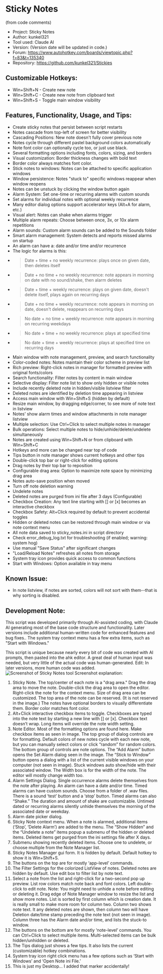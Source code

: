 # Sticky Notes
(from code comments)
* Project:    Sticky Notes
* Author:     kunkel321
* Tool used:  Claude AI
* Version:    (Version date will be updated in code.)
* Forum:      https://www.autohotkey.com/boards/viewtopic.php?f=83&t=135340
* Repository: https://github.com/kunkel321/Stickies     

Customizable Hotkeys:
--------------------
* Win+Shift+N - Create new note
* Win+Shift+C - Create new note from clipboard text
* Win+Shift+S - Toggle main window visibility

Features, Functionality, Usage, and Tips:
-----------------------------------------
- Create sticky notes that persist between script restarts
- Notes cascade from top-left of screen for better visibility
- Cascading Positions: New note doesn't fully cover previous note
- Notes cycle through different pastel background colors automatically
- Note font color can optionally cycle too, or just use black.
- Several formatting options including fonts, colors, sizing, and borders
- Visual customization: Border thickness changes with bold text
- Border color always matches font color. 
- Stick notes to windows: Notes can be attached to specific application windows
- Window persistence: Notes "stuck to" specific windows reappear when window reopens
- Notes can be unstuck by clicking the window button again
- Alarm System: Set one-time or recurring alarms with custom sounds
- Set alarms for individual notes with optional weekly recurrence
- Many editor dialog options support accelerator keys (Alt+A for alarm, etc.)
- Visual alert: Notes can shake when alarms trigger
- Multiple alarm repeats: Choose between once, 3x, or 10x alarm repetitions
- Alarm sounds: Custom alarm sounds can be added to the Sounds folder
- Smart alarm management: System detects and reports missed alarms on startup
- An alarm can have a: date and/or time and/or recurrence 
- The logic for alarms is this:
- > Date + time + no weekly recurrence: plays once on given date, then deletes itself
- > Date + no time + no weekly recurrence: note appears in morning on date with no sound/shake, then alarm deletes
- > Date + time + weekly recurrence: plays on given date, doesn't delete itself, plays again on recurring days
- > Date + no time + weekly recurrence: note appears in morning on date, doesn't delete, reappears on recurring days
- > No date + no time + weekly recurrence: note appears in morning on recurring weekdays
- > No date + time + no weekly recurrence: plays at specified time
- > No date + time + weekly recurrence: plays at specified time on recurring days
- Main window with note management, preview, and search functionality
- Color-coded notes: Notes maintain their color scheme in preview list
- Rich preview: Right-click notes in manager for formatted preview with original fonts/colors
- Search functionality: Filter notes by content in main window
- Selective display: Filter note list to show only hidden or visible notes
- Include recently deleted note in hidden/visible listview filter
- Deleted notes are identified by deletion time appearing in listview
- Access main window with Win+Shift+S (hidden by default)
- Resize main window, by dragging edge/corner, to see more of note text in listview
- Notes' show alarm times and window attachments in note manager listview
- Multiple selection: Use Ctrl+Click to select multiple notes in manager
- Bulk operations: Select multiple notes to hide/unhide/delete/undelete simultaneously
- Notes are created using Win+Shift+N or from clipboard with Win+Shift+C
- Hotkeys and more can be changed near top of code
- Tips button in note manager shows current hotkeys and other tips
- Double-click top bar or right-click for editing options
- Drag notes by their top bar to reposition
- Configurable drag area: Option to maximize note space by minimizing drag area
- Notes auto-save position when moved
- Turn off note deletion warning
- Undelete notes
- Deleted notes are purged from ini file after 3 days (Configurable)
- Checkbox Creation: Any text line starting with [] or [x] becomes an interactive checkbox
- Checkbox Safety: Alt+Click required by default to prevent accidental toggles
- Hidden or deleted notes can be restored through main window or via note context menu
- All note data saved to sticky_notes.ini in script directory
- Check error_debug_log.txt for troubleshooting (if enabled; warning: system hog)
- Use manual "Save Status" after significant changes
- "Load/Reload Notes" refreshes all notes from storage
- System tray icon provides quick access to common functions
- Start with Windows: Option available in tray menu

Known Issue:
------------
- In note listview, if notes are sorted, colors will not sort with them--that is why sorting is disabled.

Development Note:
-----------------
This script was developed primarily through AI-assisted coding, with Claude AI generating most of the base code structure and functionality. Later versions 
include additional human-written code for enhanced features and bug fixes.. The system tray context menu has a few extra items, such as "Start with Windows."

This script is unique because nearly every bit of code was created with AI prompts, then pasted into the ahk editor.  A great deal of human input was needed, but very little of the actual code was human-generated.  Edit: In later versions, more human code was added.
![Screenshot of Sticky Notes tool](https://i.imgur.com/QtzJshJ.png)
Screenshot explanation:
1.	Sticky Note. The top/center of each note is a "drag area." Drag the drag area to move the note. Double-click the drag area to open the editor. Right-click the note for the context menu.  Size of drag area can be customized.  The top area of the note can be reserved. (It is not reserved in the image.)  The notes have optional borders to visually differentiate them.  Border color matches font color.
2.	 Alt+Click interactive checkbox items to toggle.  Checkboxes are typed into the note text by starting a new line with [] or [x].  Checkbox text doesn’t wrap.  Long items will override the note width setting. 
3.	Note Editor. Most of the formatting options are found here. Make checkbox items as seen in image.  The top group of dialog controls are for formatting.  Default colors of new notes cycle with each new note, but you can manually select colors or click “random” for random colors.  The bottom group of controls are note options.  The “Add Alarm” button opens the Set Alarm dialog seen in the image.  The “Stick to Window” button opens a dialog with a list of the current visible windows on your computer (not seen in image).  Stuck windows auto show/hide with their associated window.   The Width box is for the width of the note.  The editor will mostly change width too.  
4.	Alarm Settings Dialog.  Single occurrence alarms delete themselves from the note after playing.  An alarm can have a date and/or time.  Timed alarms can have custom sounds.  Choose from a folder of .wav files.  There is a sound ‘test’ button and a ‘stop’ button.  Timed alarms can also “Shake.”  The duration and amount of shake are customizable.  Untimed dated or recurring alarms silently unhide themselves the morning of the associated date or weekday. 
5.	Alarm date picker dialog. 
6.	Sticky Note context menu.  When a note is alarmed, additional items (‘Stop’, ‘Delete Alarm’) are added to the menu.  The “Show Hidden” and the “Undelete a note” items popup a submenu of the hidden or deleted items.  Deleted items get purged from the ini settings file after X days.
7.	Submenu showing recently deleted items.  Choose one to undelete, or choose multiple from the Note Manager list. 
8.	Sticky Notes Manager gui form. It is hidden by default. Default hotkey to show it is Win+Shift+S.  
9.	The buttons on the top are for mostly ‘app-level’ commands.
10.	The Filter Settings for the colorized ListView of notes.  Deleted notes are hidden by default.  Use edit box to filter list by note text.
11.	Select a note from the list and right-click for a two-second pop up preview.  List row colors match note back and font colors.  Left double-click to edit note.  Note: You might need to unhide a note before editing or deleting it.  Drag edge of Note Manager window to resize the list and show more notes.  List is sorted by first column which is creation date.  It is really small to make more room for column two.  Column two shows note text.  It any deleted notes are shown, then column two will have Deletion date/time stamp preceding the note text (not seen in image).  Column three has the Alarm date and/or time, and lists the stuck-to window.   
12.	The buttons on the bottom are for mostly ‘note-level’ commands.  You can Ctrl+Click to select multiple items.  Multi-selected items can be bulk hidden/unhidden or deleted. 
13.	The Tips dialog just shows a few tips.  It also lists the current (customizable) hotkey combinations.
14.	System tray icon right click menu has a few options such as ‘Start with Windows’ and ‘Open Note ini File.’
15.	This is just my Desktop...  I added that marker accidentally!
